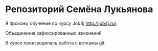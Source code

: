 # Репозиторий Семёна Лукьянова

Я прохожу обучение по курсу Job4j http://job4j.ru/.

Объединение зафиксированных изменений 

В курсе производилась работа с веткамы git.